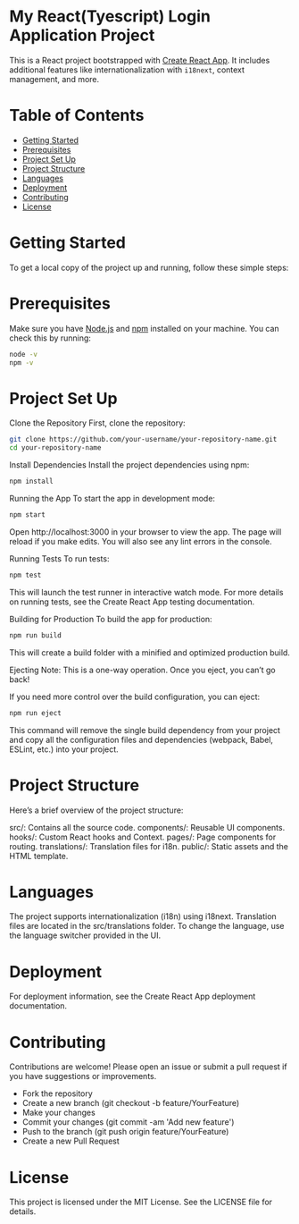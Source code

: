 # My React(Tyescript) Login Application Project

This is a React project bootstrapped with [Create React App](https://github.com/facebook/create-react-app). It includes additional features like internationalization with `i18next`, context management, and more.

# Table of Contents

- [Getting Started](#getting-started)
- [Prerequisites](#prerequisites)
- [Project Set Up](#project-set-up)
- [Project Structure](#project-structure)
- [Languages](#languages)
- [Deployment](#deployment)
- [Contributing](#contributing)
- [License](#license)

# Getting Started

To get a local copy of the project up and running, follow these simple steps:

# Prerequisites

Make sure you have [Node.js](https://nodejs.org/) and [npm](https://www.npmjs.com/) installed on your machine. You can check this by running:

```bash
node -v
npm -v
```

# Project Set Up

Clone the Repository
First, clone the repository:

```bash
git clone https://github.com/your-username/your-repository-name.git
cd your-repository-name
```

Install Dependencies
Install the project dependencies using npm:

```bash
npm install
```

Running the App
To start the app in development mode:

```bash
npm start
```

Open http://localhost:3000 in your browser to view the app. The page will reload if you make edits. You will also see any lint errors in the console.

Running Tests
To run tests:

```bash
npm test
```

This will launch the test runner in interactive watch mode. For more details on running tests, see the Create React App testing documentation.

Building for Production
To build the app for production:

```bash
npm run build
```

This will create a build folder with a minified and optimized production build.

Ejecting
Note: This is a one-way operation. Once you eject, you can’t go back!

If you need more control over the build configuration, you can eject:

```bash
npm run eject
```

This command will remove the single build dependency from your project and copy all the configuration files and dependencies (webpack, Babel, ESLint, etc.) into your project.

# Project Structure
Here’s a brief overview of the project structure:

src/: Contains all the source code.
components/: Reusable UI components.
hooks/: Custom React hooks and Context.
pages/: Page components for routing.
translations/: Translation files for i18n.
public/: Static assets and the HTML template.

# Languages
The project supports internationalization (i18n) using i18next. Translation files are located in the src/translations folder. To change the language, use the language switcher provided in the UI.

# Deployment
For deployment information, see the Create React App deployment documentation.

# Contributing
Contributions are welcome! Please open an issue or submit a pull request if you have suggestions or improvements.

- Fork the repository
- Create a new branch (git checkout -b feature/YourFeature)
- Make your changes
- Commit your changes (git commit -am 'Add new feature')
- Push to the branch (git push origin feature/YourFeature)
- Create a new Pull Request

# License
This project is licensed under the MIT License. See the LICENSE file for details.